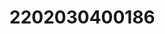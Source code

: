 # 2202030400186
<link href="https://www.figma.com/file/c59UzpkKVTgOvmwhFMU3zo/Assignment_1?type=design&node-id=0-1&mode=design&t=b2ZEOvPhDI5KqRP8-0">